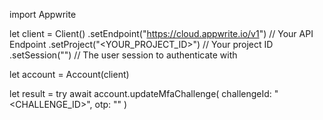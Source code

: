 import Appwrite

let client = Client()
    .setEndpoint("https://cloud.appwrite.io/v1") // Your API Endpoint
    .setProject("<YOUR_PROJECT_ID>") // Your project ID
    .setSession("") // The user session to authenticate with

let account = Account(client)

let result = try await account.updateMfaChallenge(
    challengeId: "<CHALLENGE_ID>",
    otp: "<OTP>"
)

